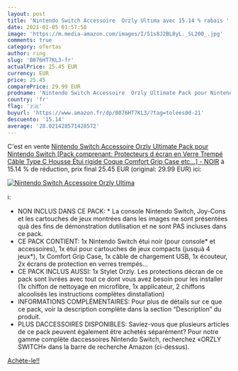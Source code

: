 ```yaml
---
layout: post
title: 'Nintendo Switch Accessoire  Orzly Ultima avec 15.14 % rabais '
date: 2021-01-05 01:57:58
image: 'https://m.media-amazon.com/images/I/51s8J2BL8yL._SL200_.jpg'
comments: true
category: ofertas
author: ring
slug: 'B076HT7KL3-fr'
actualPrice: 25.45 EUR
currency: EUR
price: 25.45
comparePrice: 29.99 EUR
prodname: 'Nintendo Switch Accessoire  Orzly Ultimate Pack pour Nintendo Switch [Pack comprenant: Protecteurs d écran en Verre Trempé  Câble Type C  Housse  Étui rigide   Coque Comfort Grip Case etc...] - NOIR'
country: 'fr'
flag: '🇫🇷'
buyurl: 'https://www.amazon.fr/dp/B076HT7KL3/?tag=tolees0d-21'
descuento: '15.14'
average: '28.021428571428572'
---
```


C'est en vente [Nintendo Switch Accessoire  Orzly Ultimate Pack pour Nintendo Switch [Pack comprenant: Protecteurs d écran en Verre Trempé  Câble Type C  Housse  Étui rigide   Coque Comfort Grip Case etc...] - NOIR](https://www.amazon.fr/dp/B076HT7KL3/?tag=tolees0d-21)  à  15.14 % de réduction, prix final  25.45 EUR (original: 29.99 EUR) ici:

[![Nintendo Switch Accessoire  Orzly Ultima](https://m.media-amazon.com/images/I/51s8J2BL8yL._SL200_.jpg)](https://www.amazon.fr/dp/B076HT7KL3/?tag=tolees0d-21)

ℹ️:

- NON INCLUS DANS CE PACK: * La console Nintendo Switch, Joy-Cons et les cartouches de jeux montrées dans les images ne sont présentées quà des fins de démonstration dutilisation et ne sont PAS incluses dans ce pack.
- CE PACK CONTIENT: 1x Nintendo Switch étui noir (pour console* et accessoires), 1x étui pour cartouches de jeux compacts (jusquà 4 jeux*), 1x Comfort Grip Case, 1x câble de chargement USB, 1x écouteur, 2x écrans de protection en verres trempés…
- CE PACK INCLUS AUSSI: 1x Stylet Orzly. Les protections décran de ce pack sont livrées avec tout ce dont vous avez besoin pour les installer (1x chiffon de nettoyage en microfibre, 1x applicateur, 2 chiffons alcoolisés les instructions complètes dinstallation)
- INFORMATIONS COMPLÉMENTAIRES: Pour plus de détails sur ce que ce pack, voir la description complète dans la section “Description” du produit.
- PLUS DACCESSOIRES DISPONIBLES: Saviez-vous que plusieurs articles de ce pack peuvent également être achetés séparément? Pour notre gamme complète daccessoires Nintendo Switch, recherchez «ORZLY SWITCH» dans la barre de recherche Amazon (ci-dessus).

[Achète-le!!](https://www.amazon.fr/dp/B076HT7KL3/?tag=tolees0d-21)
